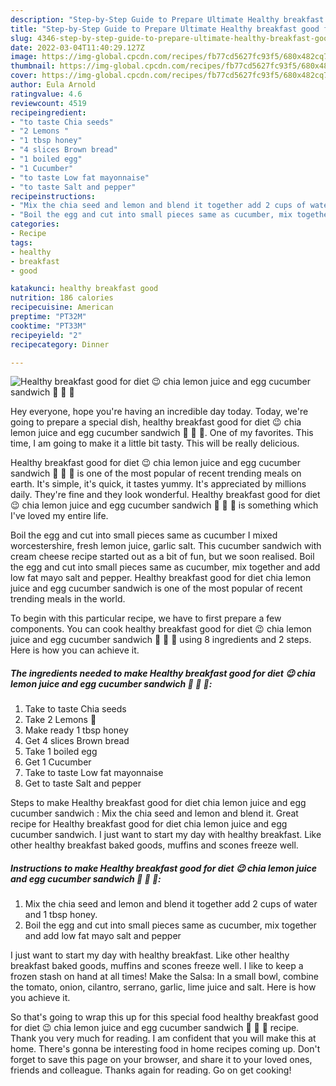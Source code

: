 ```yaml
---
description: "Step-by-Step Guide to Prepare Ultimate Healthy breakfast good for diet 😉 chia lemon juice and egg cucumber sandwich 🥪 🥒 🥚"
title: "Step-by-Step Guide to Prepare Ultimate Healthy breakfast good for diet 😉 chia lemon juice and egg cucumber sandwich 🥪 🥒 🥚"
slug: 4346-step-by-step-guide-to-prepare-ultimate-healthy-breakfast-good-for-diet-chia-lemon-juice-and-egg-cucumber-sandwich
date: 2022-03-04T11:40:29.127Z
image: https://img-global.cpcdn.com/recipes/fb77cd5627fc93f5/680x482cq70/healthy-breakfast-good-for-diet-chia-lemon-juice-and-egg-cucumber-sandwich-recipe-main-photo.jpg
thumbnail: https://img-global.cpcdn.com/recipes/fb77cd5627fc93f5/680x482cq70/healthy-breakfast-good-for-diet-chia-lemon-juice-and-egg-cucumber-sandwich-recipe-main-photo.jpg
cover: https://img-global.cpcdn.com/recipes/fb77cd5627fc93f5/680x482cq70/healthy-breakfast-good-for-diet-chia-lemon-juice-and-egg-cucumber-sandwich-recipe-main-photo.jpg
author: Eula Arnold
ratingvalue: 4.6
reviewcount: 4519
recipeingredient:
- "to taste Chia seeds"
- "2 Lemons "
- "1 tbsp honey"
- "4 slices Brown bread"
- "1 boiled egg"
- "1 Cucumber"
- "to taste Low fat mayonnaise"
- "to taste Salt and pepper"
recipeinstructions:
- "Mix the chia seed and lemon and blend it together add 2 cups of water and 1 tbsp honey."
- "Boil the egg and cut into small pieces same as cucumber, mix together and add low fat mayo salt and pepper"
categories:
- Recipe
tags:
- healthy
- breakfast
- good

katakunci: healthy breakfast good 
nutrition: 186 calories
recipecuisine: American
preptime: "PT32M"
cooktime: "PT33M"
recipeyield: "2"
recipecategory: Dinner

---
```



![Healthy breakfast good for diet 😉 chia lemon juice and egg cucumber sandwich 🥪 🥒 🥚](https://img-global.cpcdn.com/recipes/fb77cd5627fc93f5/680x482cq70/healthy-breakfast-good-for-diet-chia-lemon-juice-and-egg-cucumber-sandwich-recipe-main-photo.jpg)

Hey everyone, hope you're having an incredible day today. Today, we're going to prepare a special dish, healthy breakfast good for diet 😉 chia lemon juice and egg cucumber sandwich 🥪 🥒 🥚. One of my favorites. This time, I am going to make it a little bit tasty. This will be really delicious.

Healthy breakfast good for diet 😉 chia lemon juice and egg cucumber sandwich 🥪 🥒 🥚 is one of the most popular of recent trending meals on earth. It's simple, it's quick, it tastes yummy. It's appreciated by millions daily. They're fine and they look wonderful. Healthy breakfast good for diet 😉 chia lemon juice and egg cucumber sandwich 🥪 🥒 🥚 is something which I've loved my entire life.

Boil the egg and cut into small pieces same as cucumber I mixed worcestershire, fresh lemon juice, garlic salt. This cucumber sandwich with cream cheese recipe started out as a bit of fun, but we soon realised. Boil the egg and cut into small pieces same as cucumber, mix together and add low fat mayo salt and pepper. Healthy breakfast good for diet chia lemon juice and egg cucumber sandwich is one of the most popular of recent trending meals in the world.


To begin with this particular recipe, we have to first prepare a few components. You can cook healthy breakfast good for diet 😉 chia lemon juice and egg cucumber sandwich 🥪 🥒 🥚 using 8 ingredients and 2 steps. Here is how you can achieve it.

<!--inarticleads1-->

##### The ingredients needed to make Healthy breakfast good for diet 😉 chia lemon juice and egg cucumber sandwich 🥪 🥒 🥚:

1. Take to taste Chia seeds
1. Take 2 Lemons 🍋
1. Make ready 1 tbsp honey
1. Get 4 slices Brown bread
1. Take 1 boiled egg
1. Get 1 Cucumber
1. Take to taste Low fat mayonnaise
1. Get to taste Salt and pepper


Steps to make Healthy breakfast good for diet chia lemon juice and egg cucumber sandwich : Mix the chia seed and lemon and blend it. Great recipe for Healthy breakfast good for diet chia lemon juice and egg cucumber sandwich. I just want to start my day with healthy breakfast. Like other healthy breakfast baked goods, muffins and scones freeze well. 

<!--inarticleads2-->

##### Instructions to make Healthy breakfast good for diet 😉 chia lemon juice and egg cucumber sandwich 🥪 🥒 🥚:

1. Mix the chia seed and lemon and blend it together add 2 cups of water and 1 tbsp honey.
1. Boil the egg and cut into small pieces same as cucumber, mix together and add low fat mayo salt and pepper


I just want to start my day with healthy breakfast. Like other healthy breakfast baked goods, muffins and scones freeze well. I like to keep a frozen stash on hand at all times! Make the Salsa: In a small bowl, combine the tomato, onion, cilantro, serrano, garlic, lime juice and salt. Here is how you achieve it. 

So that's going to wrap this up for this special food healthy breakfast good for diet 😉 chia lemon juice and egg cucumber sandwich 🥪 🥒 🥚 recipe. Thank you very much for reading. I am confident that you will make this at home. There's gonna be interesting food in home recipes coming up. Don't forget to save this page on your browser, and share it to your loved ones, friends and colleague. Thanks again for reading. Go on get cooking!
